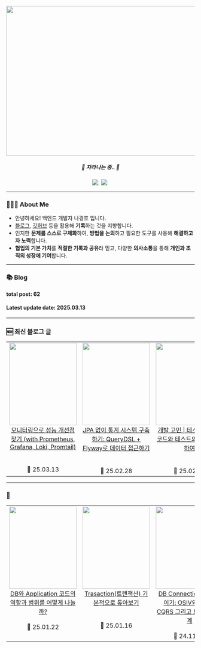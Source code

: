 <p align="center"> 
  <a href="https://www.gitanimals.org/en_US?utm_medium=image&utm_source=Hoya324&utm_content=line">
    <img
      src="https://render.gitanimals.org/lines/Hoya324?pet-id=699996772889901413"
      width="600"
      height="400"
    />
  </a>
  <h5 align="center"> 🌱 자라나는 중.. 🌱 </h3>
</p>

<p align="center"> 
    <a href="https://www.instagram.com/guuardna_/"> <img src="http://img.shields.io/badge/-instagram-22222a?style=flat&logo=Instagram&link=https://www.instagram.com/guuardna_/" /></a>&nbsp
    <a href="https://hoya324.tistory.com/"><img src="http://img.shields.io/badge/-Tistory-000000?style=flat&logo=Tistory&link=https://hoya324.tistory.com/" /></a>&nbsp
</p>

---

### 👨🏻‍🌾 About Me

- 안녕하세요! 백엔드 개발자 나경호 입니다.
- [블로그](https://hoya324.tistory.com/), [깃허브](https://github.com/Hoya324) 등을 활용해 **기록**하는 것을 지향합니다.
- 인지한 **문제를 스스로 구체화**하여, **방법을 논의**하고 필요한 도구를 사용해 **해결하고자 노력**합니다.
- **협업의 기본 가치**를 **적절한 기록과 공유**라 믿고, 다양한 **의사소통**을 통해 **개인과 조직의 성장에 기여**합니다.

---

### 📚 Blog  
#### total post: 62  
#### Latest update date: 2025.03.13  

---

### 🆕 최신 블로그 글
<table>
  <tbody>
    <tr>
      <td width="200px" valign="top">
        <a href="https://hoya324.tistory.com/entry/%EB%AA%A8%EB%8B%88%ED%84%B0%EB%A7%81%EC%9C%BC%EB%A1%9C-%EC%84%B1%EB%8A%A5-%EA%B0%9C%EC%84%A0%EC%A0%90-%EC%B0%BE%EA%B8%B0-with-Prometheus-Grafana-Loki-Promtail">
          <img src="https://i1.daumcdn.net/thumb/C230x300/?fname=https://blog.kakaocdn.net/dn/oqiVD/btsMJJiEuBP/iPlEL4GckkQMCFW5fOEdcK/img.png" width="180px" height="220px"/>
          <br />
          <div style="text-align: center;">
            모니터링으로 성능 개선점 찾기 (with Prometheus, Grafana, Loki, Promtail)
          </div>
        </a>
        <br>
        <br>
        <div style="text-align: center;">📅 25.03.13</div>
      </td>
      <td width="200px" valign="top">
        <a href="https://hoya324.tistory.com/entry/JPA-%EC%97%86%EC%9D%B4-%ED%86%B5%EA%B3%84-%EC%8B%9C%EC%8A%A4%ED%85%9C-%EA%B5%AC%EC%B6%95%ED%95%98%EA%B8%B0-QueryDSL-Flyway%EB%A1%9C-%EB%8D%B0%EC%9D%B4%ED%84%B0-%EC%A0%91%EA%B7%BC%ED%95%98%EA%B8%B0">
          <img src="https://i1.daumcdn.net/thumb/C230x300/?fname=https://blog.kakaocdn.net/dn/c9tBiL/btsMzrJNz0k/baF4sblVSafgDJU4Ciuvc1/img.png" width="180px" height="220px"/>
          <br />
          <div style="text-align: center;">
            JPA 없이 통계 시스템 구축하기: QueryDSL + Flyway로 데이터 접근하기
          </div>
        </a>
        <br><br>
        <div style="text-align: center;">📅 25.02.28</div>
      </td>   
      <td width="200px" valign="top">
        <a href="https://hoya324.tistory.com/entry/%ED%85%8C%EC%8A%A4%ED%8A%B8-%EA%B0%80%EB%8A%A5%ED%95%9C-%EC%BD%94%EB%93%9C%EC%99%80-%ED%85%8C%EC%8A%A4%ED%8A%B8%EC%9D%98-%EB%B2%94%EC%9C%84%EC%97%90-%EB%8C%80%ED%95%9C-%EA%B3%A0%EB%AF%BC">
          <img src="https://i1.daumcdn.net/thumb/C230x300/?fname=https://blog.kakaocdn.net/dn/Z5ilb/btsMlNsbFMa/Ca8F6u5cS6gPMVFTuuXUEK/img.png" width="180px" height="220px"/>
          <br />
          <div style="text-align: center;">
            개발 고민 | 테스트 가능한 코드와 테스트의 범위에 대하여
          </div>
        </a>
        <br><br>
        <div style="text-align: center;">📅 25.02.17</div>
      </td>
    </tr>
  </tbody>
</table>

---

### 📌
<table>
  <tbody>
    <tr>
      <td width="200px" valign="top">
        <a href="https://hoya324.tistory.com/entry/DB%EC%99%80-Application-%EC%BD%94%EB%93%9C%EC%9D%98-%EC%97%AD%ED%95%A0%EA%B3%BC-%EB%B2%94%EC%9C%84%EB%A5%BC-%EC%96%B4%EB%96%BB%EA%B2%8C-%EB%82%98%EB%88%8C%EA%B9%8C">
          <img src="https://i1.daumcdn.net/thumb/C230x300/?fname=https://blog.kakaocdn.net/dn/N7HFu/btsLVEREY4Z/JPIypsMwJgMB8Eo0n5aC7k/img.png" width="180px" height="220px"/>
          <br />
          <div style="text-align: center;">
            DB와 Application 코드의 역할과 범위를 어떻게 나눌까?
          </div>
        </a>
        <br>
        <div style="text-align: center;">📅 25.01.22</div>
      </td>
      <td width="200px" valign="top">
        <a href="https://hoya324.tistory.com/entry/Trasaction%ED%8A%B8%EB%9E%9C%EC%9E%AD%EC%85%98-%EA%B8%B0%EB%B3%B8%EC%A0%81%EC%9C%BC%EB%A1%9C-%ED%86%BA%EC%95%84%EB%B3%B4%EA%B8%B0">
          <img src="https://i1.daumcdn.net/thumb/C230x300/?fname=https://blog.kakaocdn.net/dn/DG71s/btsLP4Vzym2/IsFttKBbmkeQSIKv7B85K1/img.png" width="180px" height="220px"/>
          <br />
          <div style="text-align: center;">Trasaction(트랜잭션) 기본적으로 톺아보기</div>
        </a>
        <br><br>
        <div style="text-align: center;">📅 25.01.16</div>
      </td>
      <td width="200px" valign="top">
        <a href="https://hoya324.tistory.com/entry/DB-Connection-%EC%A0%90%EC%9C%A0-%EC%A4%84%EC%9D%B4%EA%B8%B0-OSIV%EC%99%80-%EB%8B%A8%EA%B3%84%EC%A0%81-CQRS-%EA%B7%B8%EB%A6%AC%EA%B3%A0-%ED%8A%B8%EB%9E%9C%EC%9E%AD%EC%85%98-%EC%84%A4%EA%B3%84">
          <img src="https://i1.daumcdn.net/thumb/C230x300/?fname=https://blog.kakaocdn.net/dn/bf8W1Z/btsKTINZChS/YfnX0YPj1JZkEihlYqjsK0/img.png" width="180px" height="220px"/>
          <br />
          <div style="text-align: center;">DB Connection 점유 줄이기: OSIV와 단계적 CQRS 그리고 트랜잭션 설계</div>
        </a>
        <br>
        <div style="text-align: center;">📅 24.11.24</div>
      </td>         
    </tr>
  </tbody>
</table>
